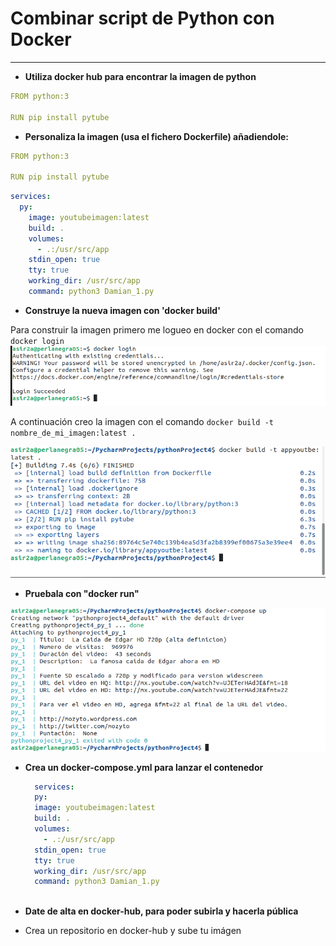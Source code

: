# Combinar script de Python con Docker


---

* **Utiliza docker hub para encontrar la imagen de python**

```yml
FROM python:3

RUN pip install pytube

```

    
* **Personaliza la imagen (usa el fichero Dockerfile) añadiendole:**

```yml
FROM python:3

RUN pip install pytube


```

```yml
services:
  py:
    image: youtubeimagen:latest
    build: .
    volumes:
      - .:/usr/src/app
    stdin_open: true
    tty: true
    working_dir: /usr/src/app
    command: python3 Damian_1.py
```
* **Construye la nueva imagen con 'docker build'**

Para construir la imagen primero me logueo en docker con el comando ```docker login ```
![Imagen](https://github.com/Jacobo1234556/Protectodamian/blob/master/Imagenes/Captura%20de%20pantalla%20de%202023-03-02%2017-35-01.png?raw=true)

A continuación creo la imagen con el comando ```docker build -t nombre_de_mi_imagen:latest .```

![Imagen](https://github.com/Jacobo1234556/Protectodamian/blob/master/Imagenes/Captura%20de%20pantalla%20de%202023-03-08%2017-54-06.png?raw=true)

* **Pruebala con "docker run"**

![Imagen](https://github.com/Jacobo1234556/Protectodamian/blob/master/Imagenes/Captura%20de%20pantalla%20de%202023-03-08%2018-27-11.png?raw=true)

* **Crea un docker-compose.yml para lanzar el contenedor**
    
  ``` yml
    services:
    py:
    image: youtubeimagen:latest
    build: .
    volumes:
      - .:/usr/src/app
    stdin_open: true
    tty: true
    working_dir: /usr/src/app
    command: python3 Damian_1.py
 
    ```
* **Date de alta en docker-hub, para poder subirla y hacerla pública**

* Crea un repositorio en docker-hub y sube tu imágen


